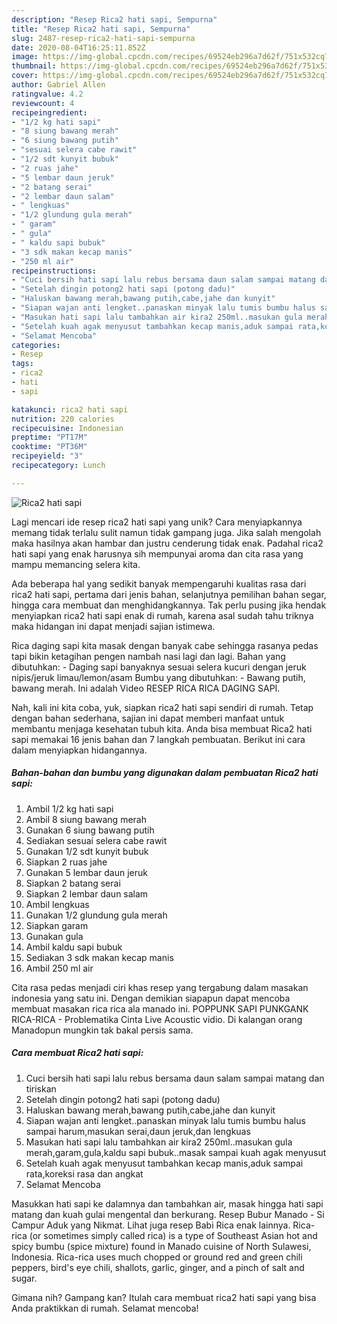 ```yaml
---
description: "Resep Rica2 hati sapi, Sempurna"
title: "Resep Rica2 hati sapi, Sempurna"
slug: 2487-resep-rica2-hati-sapi-sempurna
date: 2020-08-04T16:25:11.852Z
image: https://img-global.cpcdn.com/recipes/69524eb296a7d62f/751x532cq70/rica2-hati-sapi-foto-resep-utama.jpg
thumbnail: https://img-global.cpcdn.com/recipes/69524eb296a7d62f/751x532cq70/rica2-hati-sapi-foto-resep-utama.jpg
cover: https://img-global.cpcdn.com/recipes/69524eb296a7d62f/751x532cq70/rica2-hati-sapi-foto-resep-utama.jpg
author: Gabriel Allen
ratingvalue: 4.2
reviewcount: 4
recipeingredient:
- "1/2 kg hati sapi"
- "8 siung bawang merah"
- "6 siung bawang putih"
- "sesuai selera cabe rawit"
- "1/2 sdt kunyit bubuk"
- "2 ruas jahe"
- "5 lembar daun jeruk"
- "2 batang serai"
- "2 lembar daun salam"
- " lengkuas"
- "1/2 glundung gula merah"
- " garam"
- " gula"
- " kaldu sapi bubuk"
- "3 sdk makan kecap manis"
- "250 ml air"
recipeinstructions:
- "Cuci bersih hati sapi lalu rebus bersama daun salam sampai matang dan tiriskan"
- "Setelah dingin potong2 hati sapi (potong dadu)"
- "Haluskan bawang merah,bawang putih,cabe,jahe dan kunyit"
- "Siapan wajan anti lengket..panaskan minyak lalu tumis bumbu halus sampai harum,masukan serai,daun jeruk,dan lengkuas"
- "Masukan hati sapi lalu tambahkan air kira2 250ml..masukan gula merah,garam,gula,kaldu sapi bubuk..masak sampai kuah agak menyusut"
- "Setelah kuah agak menyusut tambahkan kecap manis,aduk sampai rata,koreksi rasa dan angkat"
- "Selamat Mencoba"
categories:
- Resep
tags:
- rica2
- hati
- sapi

katakunci: rica2 hati sapi 
nutrition: 220 calories
recipecuisine: Indonesian
preptime: "PT17M"
cooktime: "PT36M"
recipeyield: "3"
recipecategory: Lunch

---
```



![Rica2 hati sapi](https://img-global.cpcdn.com/recipes/69524eb296a7d62f/751x532cq70/rica2-hati-sapi-foto-resep-utama.jpg)

Lagi mencari ide resep rica2 hati sapi yang unik? Cara menyiapkannya memang tidak terlalu sulit namun tidak gampang juga. Jika salah mengolah maka hasilnya akan hambar dan justru cenderung tidak enak. Padahal rica2 hati sapi yang enak harusnya sih mempunyai aroma dan cita rasa yang mampu memancing selera kita.

Ada beberapa hal yang sedikit banyak mempengaruhi kualitas rasa dari rica2 hati sapi, pertama dari jenis bahan, selanjutnya pemilihan bahan segar, hingga cara membuat dan menghidangkannya. Tak perlu pusing jika hendak menyiapkan rica2 hati sapi enak di rumah, karena asal sudah tahu triknya maka hidangan ini dapat menjadi sajian istimewa.

Rica daging sapi kita masak dengan banyak cabe sehingga rasanya pedas tapi bikin ketagihan pengen nambah nasi lagi dan lagi. Bahan yang dibutuhkan: - Daging sapi banyaknya sesuai selera kucuri dengan jeruk nipis/jeruk limau/lemon/asam Bumbu yang dibutuhkan: - Bawang putih, bawang merah. Ini adalah Video RESEP RICA RICA DAGING SAPI.


Nah, kali ini kita coba, yuk, siapkan rica2 hati sapi sendiri di rumah. Tetap dengan bahan sederhana, sajian ini dapat memberi manfaat untuk membantu menjaga kesehatan tubuh kita. Anda bisa membuat Rica2 hati sapi memakai 16 jenis bahan dan 7 langkah pembuatan. Berikut ini cara dalam menyiapkan hidangannya.

<!--inarticleads1-->

##### Bahan-bahan dan bumbu yang digunakan dalam pembuatan Rica2 hati sapi:

1. Ambil 1/2 kg hati sapi
1. Ambil 8 siung bawang merah
1. Gunakan 6 siung bawang putih
1. Sediakan sesuai selera cabe rawit
1. Gunakan 1/2 sdt kunyit bubuk
1. Siapkan 2 ruas jahe
1. Gunakan 5 lembar daun jeruk
1. Siapkan 2 batang serai
1. Siapkan 2 lembar daun salam
1. Ambil  lengkuas
1. Gunakan 1/2 glundung gula merah
1. Siapkan  garam
1. Gunakan  gula
1. Ambil  kaldu sapi bubuk
1. Sediakan 3 sdk makan kecap manis
1. Ambil 250 ml air


Cita rasa pedas menjadi ciri khas resep yang tergabung dalam masakan indonesia yang satu ini. Dengan demikian siapapun dapat mencoba membuat masakan rica rica ala manado ini. POPPUNK SAPI PUNKGANK RICA-RICA - Problematika Cinta Live Acoustic vidio. Di kalangan orang Manadopun mungkin tak bakal persis sama. 

<!--inarticleads2-->

##### Cara membuat Rica2 hati sapi:

1. Cuci bersih hati sapi lalu rebus bersama daun salam sampai matang dan tiriskan
1. Setelah dingin potong2 hati sapi (potong dadu)
1. Haluskan bawang merah,bawang putih,cabe,jahe dan kunyit
1. Siapan wajan anti lengket..panaskan minyak lalu tumis bumbu halus sampai harum,masukan serai,daun jeruk,dan lengkuas
1. Masukan hati sapi lalu tambahkan air kira2 250ml..masukan gula merah,garam,gula,kaldu sapi bubuk..masak sampai kuah agak menyusut
1. Setelah kuah agak menyusut tambahkan kecap manis,aduk sampai rata,koreksi rasa dan angkat
1. Selamat Mencoba


Masukkan hati sapi ke dalamnya dan tambahkan air, masak hingga hati sapi matang dan kuah gulai mengental dan berkurang. Resep Bubur Manado - Si Campur Aduk yang Nikmat. Lihat juga resep Babi Rica enak lainnya. Rica-rica (or sometimes simply called rica) is a type of Southeast Asian hot and spicy bumbu (spice mixture) found in Manado cuisine of North Sulawesi, Indonesia. Rica-rica uses much chopped or ground red and green chili peppers, bird&#39;s eye chili, shallots, garlic, ginger, and a pinch of salt and sugar. 

Gimana nih? Gampang kan? Itulah cara membuat rica2 hati sapi yang bisa Anda praktikkan di rumah. Selamat mencoba!
